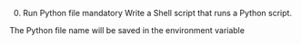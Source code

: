 0. Run Python file
mandatory
Write a Shell script that runs a Python script.

The Python file name will be saved in the environment variable 
